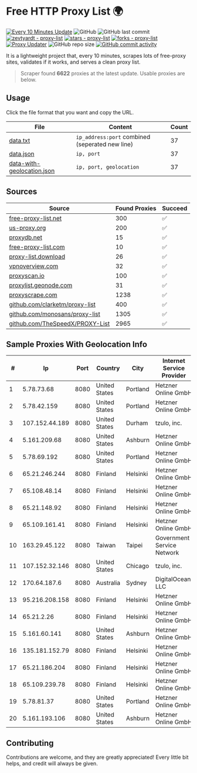 
# Free HTTP Proxy List 🌍

[![Every 10 Minutes Update](https://github.com/mertguvencli/http-proxy-list/actions/workflows/main.yml/badge.svg?branch=main)](https://github.com/mertguvencli/http-proxy-list/actions/workflows/main.yml)
![GitHub](https://img.shields.io/github/license/mertguvencli/http-proxy-list)
![GitHub last commit](https://img.shields.io/github/last-commit/mertguvencli/http-proxy-list)
[![zevtyardt - proxy-list](https://img.shields.io/static/v1?label=zevtyardt&message=proxy-list&color=blue&logo=github)](https://github.com/zevtyardt/proxy-list "Go to GitHub repo")
[![stars - proxy-list](https://img.shields.io/github/stars/zevtyardt/proxy-list?style=social)](https://github.com/zevtyardt/proxy-list)
[![forks - proxy-list](https://img.shields.io/github/forks/zevtyardt/proxy-list?style=social)](https://github.com/zevtyardt/proxy-list)
[![Proxy Updater](https://github.com/zevtyardt/proxy-list/workflows/Proxy%20Updater/badge.svg)](https://github.com/zevtyardt/proxy-list/actions?query=workflow:"Proxy+Updater")
![GitHub repo size](https://img.shields.io/github/repo-size/zevtyardt/proxy-list)
[![GitHub commit activity](https://img.shields.io/github/commit-activity/m/zevtyardt/proxy-list?logo=commits)](https://github.com/zevtyardt/proxy-list/commits/main)

It is a lightweight project that, every 10 minutes, scrapes lots of free-proxy sites, validates if it works, and serves a clean proxy list.

> Scraper found **6622** proxies at the latest update. Usable proxies are below.

## Usage

Click the file format that you want and copy the URL.

|File|Content|Count|
|----|-------|-----|
|[data.txt](https://raw.githubusercontent.com/mertguvencli/http-proxy-list/main/proxy-list/data.txt)|`ip_address:port` combined (seperated new line)|37|
|[data.json](https://raw.githubusercontent.com/mertguvencli/http-proxy-list/main/proxy-list/data.json)|`ip, port`|37|
|[data-with-geolocation.json](https://raw.githubusercontent.com/mertguvencli/http-proxy-list/main/proxy-list/data-with-geolocation.json)|`ip, port, geolocation`|37|

## Sources

|Source|Found Proxies|Succeed|
|------|-------------|-------|
|[free-proxy-list.net](https://free-proxy-list.net)|300|✅|
|[us-proxy.org](https://www.us-proxy.org)|200|✅|
|[proxydb.net](http://proxydb.net)|15|✅|
|[free-proxy-list.com](https://free-proxy-list.com/?page=&port=&type%5B%5D=http&type%5B%5D=https&up_time=0&search=Search)|10|✅|
|[proxy-list.download](https://www.proxy-list.download/HTTP)|26|✅|
|[vpnoverview.com](https://vpnoverview.com/privacy/anonymous-browsing/free-proxy-servers)|32|✅|
|[proxyscan.io](https://www.proxyscan.io)|100|✅|
|[proxylist.geonode.com](https://proxylist.geonode.com/api/proxy-list?limit=300&page=1&sort_by=lastChecked&sort_type=desc&protocols=http,https)|31|✅|
|[proxyscrape.com](https://api.proxyscrape.com/v2/?request=displayproxies&protocol=http&timeout=10000&country=all&ssl=all&anonymity=all)|1238|✅|
|[github.com/clarketm/proxy-list](https://raw.githubusercontent.com/clarketm/proxy-list/master/proxy-list-raw.txt)|400|✅|
|[github.com/monosans/proxy-list](https://raw.githubusercontent.com/monosans/proxy-list/main/proxies/http.txt)|1305|✅|
|[github.com/TheSpeedX/PROXY-List](https://raw.githubusercontent.com/TheSpeedX/PROXY-List/master/http.txt)|2965|✅|


## Sample Proxies With Geolocation Info

|#|Ip|Port|Country|City|Internet Service Provider|
|-|--|----|-------|----|-------------------------|
|1|5.78.73.68|8080|United States|Portland|Hetzner Online GmbH|
|2|5.78.42.159|8080|United States|Portland|Hetzner Online GmbH|
|3|107.152.44.189|8080|United States|Durham|tzulo, inc.|
|4|5.161.209.68|8080|United States|Ashburn|Hetzner Online GmbH|
|5|5.78.69.192|8080|United States|Portland|Hetzner Online GmbH|
|6|65.21.246.244|8080|Finland|Helsinki|Hetzner Online GmbH|
|7|65.108.48.14|8080|Finland|Helsinki|Hetzner Online GmbH|
|8|65.21.148.92|8080|Finland|Helsinki|Hetzner Online GmbH|
|9|65.109.161.41|8080|Finland|Helsinki|Hetzner Online GmbH|
|10|163.29.45.122|8080|Taiwan|Taipei|Government Service Network|
|11|107.152.32.146|8080|United States|Chicago|tzulo, inc.|
|12|170.64.187.6|8080|Australia|Sydney|DigitalOcean, LLC|
|13|95.216.208.158|8080|Finland|Helsinki|Hetzner Online GmbH|
|14|65.21.2.26|8080|Finland|Helsinki|Hetzner Online GmbH|
|15|5.161.60.141|8080|United States|Ashburn|Hetzner Online GmbH|
|16|135.181.152.79|8080|Finland|Helsinki|Hetzner Online GmbH|
|17|65.21.186.204|8080|Finland|Helsinki|Hetzner Online GmbH|
|18|65.109.239.78|8080|Finland|Helsinki|Hetzner Online GmbH|
|19|5.78.81.37|8080|United States|Portland|Hetzner Online GmbH|
|20|5.161.193.106|8080|United States|Ashburn|Hetzner Online GmbH|



## Contributing

Contributions are welcome, and they are greatly appreciated! Every
little bit helps, and credit will always be given.

